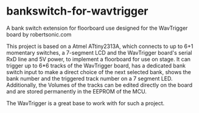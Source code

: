 # bankswitch-for-wavtrigger
A bank switch extension for floorboard use designed for the WavTrigger board by robertsonic.com

This project is based on a Atmel ATtiny2313A, which connects to up to 6+1 momentary switches, a 7-segment LCD and the WavTrigger board's serial RxD line and 5V power, to implement a floorboard for use on stage. It can trigger up to 6*6 tracks of the WavTrigger board, has a dedicated bank switch input to make a direct choice of the next selected bank, shows the bank number and the triggered track number on a 7 segment LED.
Additionally, the Volumes of the tracks can be edited directly on the board and are stored permanently in the EEPROM of the MCU.

The WavTrigger is a great base to work with for such a project.
